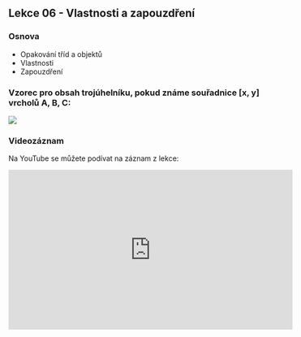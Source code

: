 Lekce 06 - Vlastnosti a zapouzdření
--------

### Osnova
- Opakování tříd a objektů
- Vlastnosti
- Zapouzdření

### Vzorec pro obsah trojúhelníku, pokud známe souřadnice **[x, y]** vrcholů A, B, C:

![](img/lekce06-vzorec-obsah_trojuhelniku.png)

### Videozáznam

Na YouTube se můžete podívat na záznam z lekce:

<iframe width="560" height="315"
	src="https://www.youtube.com/embed/zob6ZNUWnAs"
	frameborder="0"
	allowfullscreen></iframe>